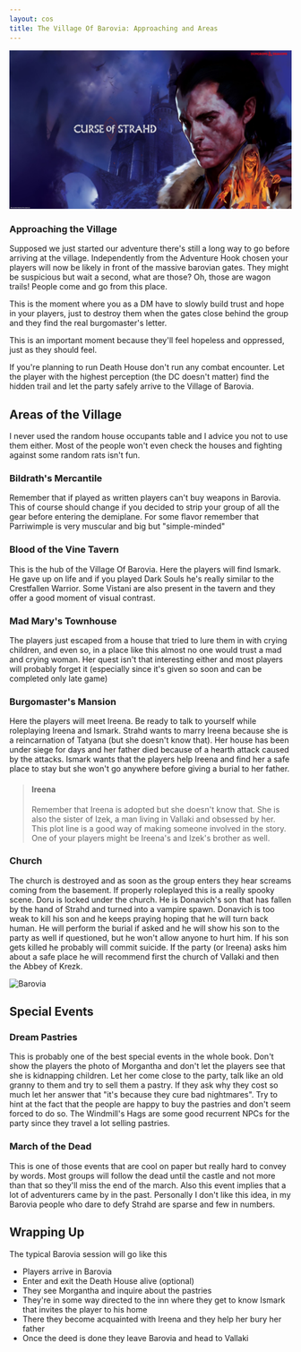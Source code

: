 ```yaml
---
layout: cos
title: The Village Of Barovia: Approaching and Areas
---
```


![Header](/images/header_before_you_start.jpg)

### Approaching the Village
Supposed we just started our adventure there's still a long way to go before arriving at the village. Independently from the Adventure Hook chosen your players will now be likely in front of the massive barovian gates. They might be suspicious but wait a second, what are those? Oh, those are wagon trails! People come and go from this place. 

This is the moment where you as a DM have to slowly build trust and hope in your players, just to destroy them when the gates close behind the group and they find the real burgomaster's letter.

This is an important moment because they'll feel hopeless and oppressed, just as they should feel.

If you're planning to run Death House don't run any combat encounter. Let the player with the highest perception (the DC doesn't matter) find the hidden trail and let the party safely arrive to the Village of Barovia. 

## Areas of the Village

I never used the random house occupants table and I advice you not to use them either. Most of the people won't even check the houses and fighting against some random rats isn't fun.

### Bildrath's Mercantile
Remember that if played as written players can't buy weapons in Barovia. This of course should change if you decided to strip your group of all the gear before entering the demiplane. For some flavor remember that Parriwimple is very muscular and big but "simple-minded"

### Blood of the Vine Tavern
This is the hub of the Village Of Barovia. Here the players will find Ismark. He gave up on life and if you played Dark Souls he's really similar to the Crestfallen Warrior. Some Vistani are also present in the tavern and they offer a good moment of visual contrast. 

### Mad Mary's Townhouse
The players just escaped from a house that tried to lure them in with crying children, and even so, in a place like this almost no one would trust a mad and crying woman. Her quest isn't that interesting either and most players will probably forget it (especially since it's given so soon and can be completed only late game)

### Burgomaster's Mansion
Here the players will meet Ireena. Be ready to talk to yourself while roleplaying Ireena and Ismark. Strahd wants to marry Ireena because she is a reincarnation of Tatyana (but she doesn't know that). Her house has been under siege for days and her father died because of a hearth attack caused by the attacks. Ismark wants that the players help Ireena and find her a safe place to stay but she won't go anywhere before giving a burial to her father.
> #### Ireena
>Remember that Ireena is adopted but she doesn't know that. She is also the sister of Izek, a man living in Vallaki and obsessed by her. This plot line is a good way of making someone involved in the story. One of your players might be Ireena's and Izek's brother as well.

### Church
The church is destroyed and as soon as the group enters they hear screams coming from the basement. If properly roleplayed this is a really spooky scene. Doru is locked under the church. He is Donavich's son that has fallen by the hand of Strahd and turned into a vampire spawn. Donavich is too weak to kill his son and he keeps praying hoping that he will turn back human. He will perform the burial if asked and he will show his son to the party as well if questioned, but he won't allow anyone to hurt him. If his son gets killed he probably will commit suicide. If the party (or Ireena) asks him about a safe place he will recommend first the church of Vallaki and then the Abbey of Krezk.

![Barovia](https://i.imgur.com/Xnq3bsl.png)

## Special Events

### Dream Pastries
This is probably one of the best special events in the whole book. Don't show the players the photo of Morgantha and don't let the players see that she is kidnapping children. Let her come close to the party, talk like an old granny to them and try to sell them a pastry. If they ask why they cost so much let her answer that "it's because they cure bad nightmares". Try to hint at the fact that the people are happy to buy the pastries and don't seem forced to do so. The Windmill's Hags are some good recurrent NPCs for the party since they travel a lot selling pastries.
### March of the Dead
This is one of those events that are cool on paper but really hard to convey by words. Most groups will follow the dead until the castle and not more than that so they'll miss the end of the march. Also this event implies that a lot of adventurers came by in the past. Personally I don't like this idea, in my Barovia people who dare to defy Strahd are sparse and few in numbers.

## Wrapping Up
The typical Barovia session will go like this

 - Players arrive in Barovia
 - Enter and exit the Death House alive (optional)
 - They see Morgantha and inquire about the pastries
 - They're in some way directed to the inn where they get to know Ismark that invites the player to his home
 - There they become acquainted with Ireena and they help her bury her father
 - Once the deed is done they leave Barovia and head to Vallaki

